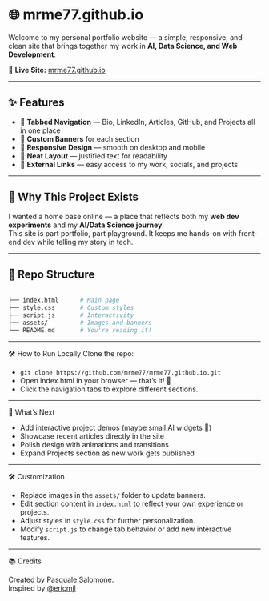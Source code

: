 # 🌐 mrme77.github.io  

Welcome to my personal portfolio website — a simple, responsive, and clean site that brings together my work in **AI, Data Science, and Web Development**.  

🔗 **Live Site:** [mrme77.github.io](https://mrme77.github.io)  

---

## ✨ Features  

- 📑 **Tabbed Navigation** — Bio, LinkedIn, Articles, GitHub, and Projects all in one place  
- 🎨 **Custom Banners** for each section  
- 📱 **Responsive Design** — smooth on desktop and mobile  
- 📝 **Neat Layout** — justified text for readability  
- 🔗 **External Links** — easy access to my work, socials, and projects  

---

## 🚀 Why This Project Exists  

I wanted a home base online — a place that reflects both my **web dev experiments** and my **AI/Data Science journey**.  
This site is part portfolio, part playground. It keeps me hands-on with front-end dev while telling my story in tech.  

---

## 📂 Repo Structure  

```bash
.
├── index.html      # Main page
├── style.css       # Custom styles
├── script.js       # Interactivity
├── assets/         # Images and banners
└── README.md       # You're reading it!
```
---

🛠️ How to Run Locally
Clone the repo:
- ```git clone https://github.com/mrme77/mrme77.github.io.git```
- Open index.html in your browser — that’s it! 🚀
- Click the navigation tabs to explore different sections.
---
🌱 What’s Next
 - Add interactive project demos (maybe small AI widgets 🤖)
 - Showcase recent articles directly in the site
 - Polish design with animations and transitions
 - Expand Projects section as new work gets published
---

🛠️ Customization

- Replace images in the `assets/` folder to update banners.
- Edit section content in `index.html` to reflect your own experience or projects.
- Adjust styles in `style.css` for further personalization.
- Modify `script.js` to change tab behavior or add new interactive features.
---
📚 Credits

<p>
  Created by Pasquale Salomone.<br>
  Inspired by <a href="https://github.com/ericmjl" target="_blank" rel="noopener">@ericmjl</a>
</p>
